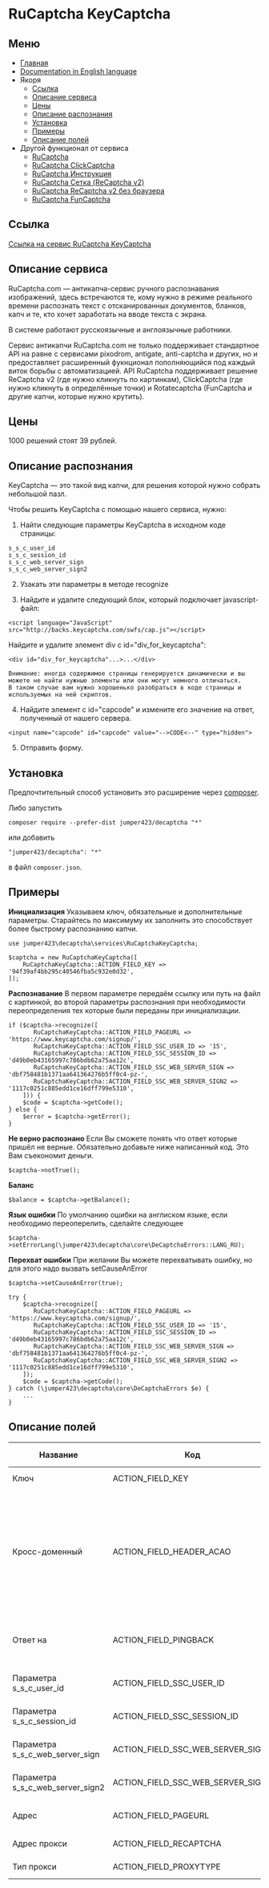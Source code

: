 RuCaptcha KeyCaptcha
==============
Меню
--------------
+ [Главная](../docs/README-ru.md)
+ [Documentation in English language](../docs/RuCaptchaKeyCaptcha-en.md)
+ Якоря
  + [Ссылка](#Ссылка)
  + [Описание сервиса](#Описание-сервиса)
  + [Цены](#Цены)
  + [Описание распознания](#Описание-распознания)
  + [Установка](#Установка)
  + [Примеры](#Примеры)
  + [Описание полей](#Описание-полей)
+ Другой функционал от сервиса
  + [RuCaptcha](../docs/RuCaptcha-ru.md)
  + [RuCaptcha ClickCaptcha](../docs/RuCaptchaClick-ru.md)
  + [RuCaptcha Инструкция](../docs/RuCaptchaInstruction-ru.md)
  + [RuCaptcha Сетка (ReCaptcha v2)](../docs/RuCaptchaGrid-ru.md)
  + [RuCaptcha ReCaptcha v2 без браузера](../docs/RuCaptchaReCaptcha-ru.md)
  + [RuCaptcha FunCaptcha](../docs/RuCaptchaFunCaptcha-ru.md)


Ссылка
--------------
[Ссылка на сервис RuCaptcha KeyCaptcha](http://infoblog1.ru/goto/rucaptcha)

Описание сервиса
--------------
RuCaptcha.com — антикапча-сервис ручного распознавания изображений, здесь встречаются те, кому нужно в режиме реального времени распознать текст с отсканированных документов, бланков, капч и те, кто хочет заработать на вводе текста с экрана. 

В системе работают русскоязычные и англоязычные работники.

Cервис антикапчи RuCaptcha.com не только поддерживает стандартное API на равне с сервисами pixodrom, antigate, anti-captcha и других, но и предоставляет расширенный фукнционал пополняющийся под каждый виток борьбы с автоматизацией. API RuCaptcha поддерживает решение ReCaptcha v2 (где нужно кликнуть по картинкам), ClickCaptcha (где нужно кликнуть в определённые точки) и Rotatecaptcha (FunCaptcha и другие капчи, которые нужно крутить).

Цены
--------------
1000 решений стоят 39 рублей.

Описание распознания
--------------
KeyCaptcha — это такой вид капчи, для решения которой нужно собрать небольшой пазл.

Чтобы решить KeyCaptcha с помощью нашего сервиса, нужно:

1) Найти следующие параметры KeyCaptcha в исходном коде страницы:

```
s_s_c_user_id
s_s_c_session_id
s_s_c_web_server_sign
s_s_c_web_server_sign2
```

2) Узакать эти параметры в методе recognize

3) Найдите и удалите следующий блок, который подключает javascript-файл:

```
<script language="JavaScript" src="http://backs.keycaptcha.com/swfs/cap.js"></script>
```

Найдите и удалите элемент div с id="div_for_keycaptcha":

```
<div id="div_for_keycaptcha"...>...</div>
```

```
Внимание: иногда содержимое страницы генерируется динамически и вы можете не найти нужные элементы или они могут немного отличаться.
В таком случае вам нужно хорошенько разобраться в коде страницы и используемых на ней скриптов.
```

4) Найдите элемент с id="capcode" и измените его значение на ответ, полученный от нашего сервера.

```
<input name="capcode" id="capcode" value="-->CODE<--" type="hidden">
```

5) Отправить форму.

Установка
--------------
Предпочтительный способ установить это расширение через [composer](http://getcomposer.org/download/).

Либо запустить
```
composer require --prefer-dist jumper423/decaptcha "*"
```
или добавить
```
"jumper423/decaptcha": "*"
```
в файл `composer.json`.


Примеры
--------------
__Инициализация__
Указываем ключ, обязательные и дополнительные параметры. Старайтесь по максимуму их заполнить это способствует более быстрому распознанию капчи.
```
use jumper423\decaptcha\services\RuCaptchaKeyCaptcha;

$captcha = new RuCaptchaKeyCaptcha([
    RuCaptchaKeyCaptcha::ACTION_FIELD_KEY => '94f39af4bb295c40546fba5c932e0d32',
]);
```
__Распознавание__
В первом параметре передаём ссылку или путь на файл с картинкой, во второй параметры распознания при необходимости переопределения тех которые были переданы при инициализации.
```
if ($captcha->recognize([
       RuCaptchaKeyCaptcha::ACTION_FIELD_PAGEURL => 'https://www.keycaptcha.com/signup/',
       RuCaptchaKeyCaptcha::ACTION_FIELD_SSC_USER_ID => '15',
       RuCaptchaKeyCaptcha::ACTION_FIELD_SSC_SESSION_ID => 'd49b0eb43165997c786bdb62a75aa12c',
       RuCaptchaKeyCaptcha::ACTION_FIELD_SSC_WEB_SERVER_SIGN => 'dbf758481b1371aa641364276b5ff0c4-pz-',
       RuCaptchaKeyCaptcha::ACTION_FIELD_SSC_WEB_SERVER_SIGN2 => '1117c0251c885edd1ce16dff799e5310',
    ])) {
    $code = $captcha->getCode();
} else {
    $error = $captcha->getError();
}
```
__Не верно распознано__
Если Вы сможете понять что ответ которые пришёл не верные. Обязательно добавьте ниже написанный код. Это Вам съекономит деньги.
```
$captcha->notTrue();
```
__Баланс__
```
$balance = $captcha->getBalance();
```
__Язык ошибки__
По умолчанию ошибки на англиском языке, если необходимо переоперелить, сделайте следующее
```
$captcha->setErrorLang(\jumper423\decaptcha\core\DeCaptchaErrors::LANG_RU);
```
__Перехват ошибки__
При желании Вы можете перехватывать ошибку, но для этого надо вызвать setCauseAnError
```
$captcha->setCauseAnError(true);

try {
    $captcha->recognize([
       RuCaptchaKeyCaptcha::ACTION_FIELD_PAGEURL => 'https://www.keycaptcha.com/signup/',
       RuCaptchaKeyCaptcha::ACTION_FIELD_SSC_USER_ID => '15',
       RuCaptchaKeyCaptcha::ACTION_FIELD_SSC_SESSION_ID => 'd49b0eb43165997c786bdb62a75aa12c',
       RuCaptchaKeyCaptcha::ACTION_FIELD_SSC_WEB_SERVER_SIGN => 'dbf758481b1371aa641364276b5ff0c4-pz-',
       RuCaptchaKeyCaptcha::ACTION_FIELD_SSC_WEB_SERVER_SIGN2 => '1117c0251c885edd1ce16dff799e5310',
    ]);
    $code = $captcha->getCode();
} catch (\jumper423\decaptcha\core\DeCaptchaErrors $e) {
    ...
}
```


Описание полей
--------------
 Название | Код | Тип | Обяз. | По ум. | Возможные значения | Описание 
 --- | --- | --- | --- | --- | --- | --- 
 Ключ | ACTION_FIELD_KEY | STRING | + |  |  | Ключ от учетной записи |
 Кросс-доменный | ACTION_FIELD_HEADER_ACAO | INTEGER | - | 0 | 0 - значение по умолчанию; 1 - in.php передаст Access-Control-Allow-Origin: * параметр в заголовке ответа | Необходимо для кросс-доменных AJAX запросов в браузерных приложениях. |
 Ответ на | ACTION_FIELD_PINGBACK | STRING | - |  |  | Указание для сервера, что после распознания изображения, нужно отправить ответ на указанный адрес. |
 Параметра s_s_c_user_id | ACTION_FIELD_SSC_USER_ID | STRING | + |  |  | Значение параметра s_s_c_user_id, найденное на странице |
 Параметра s_s_c_session_id | ACTION_FIELD_SSC_SESSION_ID | STRING | + |  |  | Значение параметра s_s_c_session_id, найденное на странице |
 Параметра s_s_c_web_server_sign | ACTION_FIELD_SSC_WEB_SERVER_SIGN | STRING | + |  |  | Значение параметра s_s_c_web_server_sign, найденное на странице |
 Параметра s_s_c_web_server_sign2 | ACTION_FIELD_SSC_WEB_SERVER_SIGN2 | STRING | + |  |  | Значение параметра s_s_c_web_server_sign2, найденное на странице |
 Адрес | ACTION_FIELD_PAGEURL | STRING | + |  |  | Адрес страницы на которой решается капча. |
 Адрес прокси | ACTION_FIELD_RECAPTCHA | STRING | - |  |  | IP адрес прокси ipv4/ipv6. |
 Тип прокси | ACTION_FIELD_PROXYTYPE | STRING | - |  |  | Тип прокси (http, socks4, ...) |

